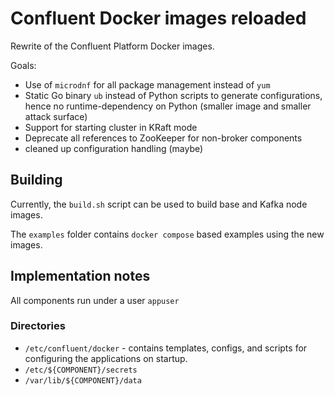 # Confluent Docker images reloaded

Rewrite of the Confluent Platform Docker images.

Goals:
- Use of `microdnf` for all package management instead of `yum`
- Static Go binary `ub` instead of Python scripts to generate configurations, hence no runtime-dependency on Python (smaller image and smaller attack surface)
- Support for starting cluster in KRaft mode
- Deprecate all references to ZooKeeper for non-broker components  
- cleaned up configuration handling (maybe)

## Building
Currently, the `build.sh` script can be used to build base and Kafka node images.

The `examples` folder contains `docker compose` based examples using the new images.

## Implementation notes

All components run under a user `appuser`

### Directories

- `/etc/confluent/docker` - contains templates, configs, and scripts for configuring the applications on startup.
- `/etc/${COMPONENT}/secrets`
- `/var/lib/${COMPONENT}/data` 
